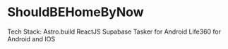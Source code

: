 # ShouldBEHomeByNow

Tech Stack: 
Astro.build
ReactJS
Supabase
Tasker for Android
Life360 for Android and IOS


